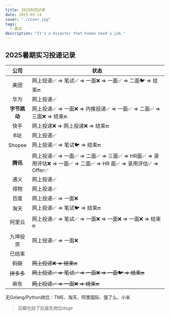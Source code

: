 ```yaml
---
title: 2025秋招记录
date: 2025-03-14
cover: "./cover.jpg"
tags: 
  - 面试
description: "It's a disaster that human need a job."
---
```


## 2025暑期实习投递记录

|     公司     | 状态                                                         |
| :----------: | ------------------------------------------------------------ |
|     美团     | 网上投递✅ => 笔试✅ => 一面❌ => 一面✅ => 二面🐦 => 结束🔚       |
|     华为     | 网上投递✅                                                    |
| **字节跳动** | 网上投递✅ => 一面❌ => 内推投递✅ => 一面✅ => 二面✅ => 三面❌ => 结束🔚 |
|     快手     | 网上投递❌ => 网上投递❌ => 结束🔚                              |
|     B站      | 网上投递✅                                                    |
|    Shopee    | 网上投递✅ => 笔试🐦 => 结束🔚                                  |
|   **腾讯**   | 网上投递✅ => 一面✅ => 二面✅ => 三面✅ => HR面✅ => 录用评估❌ => 一面✅ => 二面✅ => HR 面✅ => 录用评估✅ => Offer✅ |
|     通义     | 网上投递✅                                                    |
|     得物     | 网上投递✅                                                    |
|     百度     | 网上投递✅ => 一面❌                                           |
|     淘天     | 网上投递✅ => 笔试🐦 => 结束🔚                                  |
|    阿里云    | 网上投递✅ => 笔试✅ => 一面❌ => 一面❌ => 一面❌ => 结束🔚       |
|              |                                                              |
|   九坤投资   | 网上投递✅ => 一面❌                                           |
|    已结束    |                                                              |
|   ~~蚂蚁~~   | ~~网上投递❌ => 结束🔚~~                                       |
|  ~~拼多多~~  | ~~网上投递✅ => 笔试✅ => 一面❌ => 一面🐦 => 结束🔚~~            |
|   ~~京东~~   | ~~网上投递✅ => 一面❌ => 结束🔚~~                              |

无Golang/Python岗位：TME、淘天、阿里国际、饿了么、小米

> 豆瓣也投了应届生岗位doge